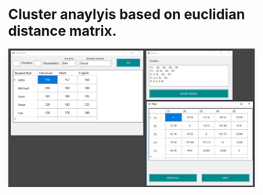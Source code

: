 # Cluster anaylyis based on euclidian distance matrix.

![Alt text](/screenshot.png?raw=true "Screenshot")
